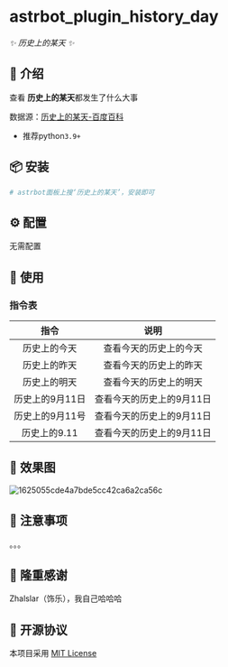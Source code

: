 

# astrbot_plugin_history_day

_✨ 历史上的某天 ✨_



## 📖 介绍

查看 **历史上的某天**都发生了什么大事

数据源：[历史上的某天-百度百科](https://baike.baidu.com/calendar/)


- 推荐python`3.9+`


## 📦 安装

```bash
# astrbot面板上搜‘历史上的某天’，安装即可

```

## ⚙️ 配置

无需配置


## 🎉 使用
### 指令表
|    指令     |       说明       |
|:---------:|:--------------:|
|  历史上的今天   |  查看今天的历史上的今天   |
|  历史上的昨天   |  查看今天的历史上的昨天   |
|  历史上的明天   |  查看今天的历史上的明天   |
| 历史上的9月11日 | 查看今天的历史上的9月11日 |
| 历史上的9月11号 | 查看今天的历史上的9月11日 |
| 历史上的9.11  | 查看今天的历史上的9月11日  |


## 📌 效果图

![1625055cde4a7bde5cc42ca6a2ca56c](https://github.com/user-attachments/assets/ebc919fd-874c-4dbf-89a4-ba199ea16523)


## 📌 注意事项
 。。。



## 🤝 隆重感谢
Zhalslar（饰乐），我自己哈哈哈


## 📜 开源协议
本项目采用 [MIT License](LICENSE)
